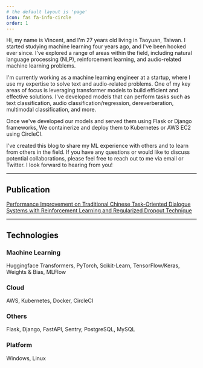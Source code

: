 ```yaml
---
# the default layout is 'page'
icon: fas fa-info-circle
order: 1
---
```


Hi, my name is Vincent, and I'm 27 years old living in Taoyuan, Taiwan. I started studying machine learning four years ago, and I've been hooked ever since. I've explored a range of areas within the field, including natural language processing (NLP), reinforcement learning, and audio-related machine learning problems.

I'm currently working as a machine learning engineer at a startup, where I use my expertise to solve text and audio-related problems. One of my key areas of focus is leveraging transformer models to build efficient and effective solutions. I've developed models that can perform tasks such as text classification, audio classification/regression, dereverberation, multimodal classification, and more.

Once we've developed our models and served them using Flask or Django frameworks, We containerize and deploy them to Kubernetes or AWS EC2 using CircleCI.

I've created this blog to share my ML experience with others and to learn from others in the field. If you have any questions or would like to discuss potential collaborations, please feel free to reach out to me via email or Twitter. I look forward to hearing from you!

***

## Publication

[Performance Improvement on Traditional Chinese Task-Oriented Dialogue Systems with Reinforcement Learning and Regularized Dropout Technique](https://ieeexplore.ieee.org/document/10052671)

***

## Technologies

### Machine Learning

Huggingface Transformers, PyTorch, Scikit-Learn, TensorFlow/Keras, Weights & Bias, MLFlow

### Cloud

AWS, Kubernetes, Docker, CircleCI

### Others

Flask, Django, FastAPI, Sentry, PostgreSQL, MySQL

### Platform

Windows, Linux